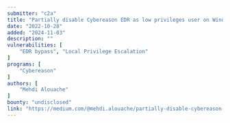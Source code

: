 ```yaml
---
submitter: "c2a"
title: "Partially disable Cybereason EDR as low privileges user on Windows"
date: "2022-10-28"
added: "2024-11-03"
description: ""
vulnerabilities: [
    "EDR bypass", "Local Privilege Escalation"
]
programs: [
    "Cybereason"
]
authors: [
    "Mehdi Alouache"
]
bounty: "undisclosed"
link: "https://medium.com/@mehdi.alouache/partially-disable-cybereason-edr-as-low-privileges-user-on-windows-1405fd53e90e"
---
```




